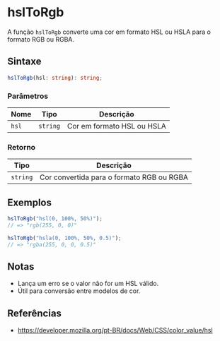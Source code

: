 # hslToRgb

A função `hslToRgb` converte uma cor em formato HSL ou HSLA para o formato RGB ou RGBA.

## Sintaxe

```typescript
hslToRgb(hsl: string): string;
```

### Parâmetros

| Nome    | Tipo      | Descrição                 |
|---------|-----------|---------------------------|
| `hsl`   | `string`  | Cor em formato HSL ou HSLA |

### Retorno

| Tipo      | Descrição                                 |
|---------- |-------------------------------------------|
| `string`  | Cor convertida para o formato RGB ou RGBA  |

## Exemplos

```typescript
hslToRgb("hsl(0, 100%, 50%)");
// => "rgb(255, 0, 0)"

hslToRgb("hsla(0, 100%, 50%, 0.5)");
// => "rgba(255, 0, 0, 0.5)"
```

## Notas

* Lança um erro se o valor não for um HSL válido.
* Útil para conversão entre modelos de cor.

## Referências

* https://developer.mozilla.org/pt-BR/docs/Web/CSS/color_value/hsl